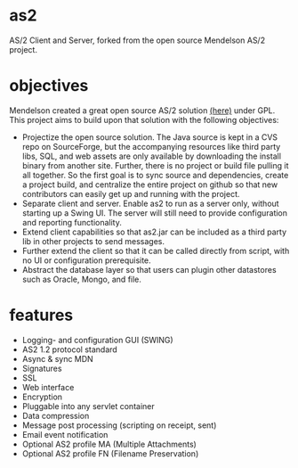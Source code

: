 as2
=======

AS/2 Client and Server, forked from the open source Mendelson AS/2 project.

objectives
=======

Mendelson created a great open source AS/2 solution [(here)](http://as2.mendelson-e-c.com/ "Mendelson AS2") under GPL.  This project aims to build upon that solution with the following objectives:

* Projectize the open source solution.  The Java source is kept in a CVS repo on SourceForge, but the accompanying resources like third party libs, SQL, and web assets are only available by downloading the install binary from another site.  Further, there is no project or build file pulling it all together.  So the first goal is to sync source and dependencies, create a project build, and centralize the entire project on github so that new contributors can easily get up and running with the project.
* Separate client and server.  Enable as2 to run as a server only, without starting up a Swing UI.  The server will still need to provide configuration and reporting functionality.
* Extend client capabilities so that as2.jar can be included as a third party lib in other projects to send messages.
* Further extend the client so that it can be called directly from script, with no UI or configuration prerequisite.
* Abstract the database layer so that users can plugin other datastores such as Oracle, Mongo, and file.

features
=======

* Logging- and configuration GUI (SWING)
* AS2 1.2 protocol standard
* Async & sync MDN
* Signatures
* SSL
* Web interface
* Encryption
* Pluggable into any servlet container
* Data compression
* Message post processing (scripting on receipt, sent)
* Email event notification
* Optional AS2 profile MA (Multiple Attachments)
* Optional AS2 profile FN (Filename Preservation)